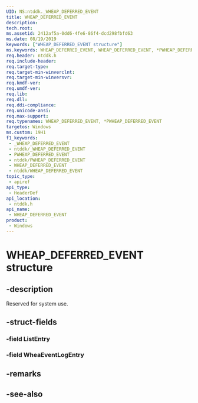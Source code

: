 ```yaml
---
UID: NS:ntddk._WHEAP_DEFERRED_EVENT
title: WHEAP_DEFERRED_EVENT
description: 
tech.root: 
ms.assetid: 2412af5a-0dd6-4fe6-86f4-dcd298fbfd63
ms.date: 08/19/2019
keywords: ["WHEAP_DEFERRED_EVENT structure"]
ms.keywords: WHEAP_DEFERRED_EVENT, WHEAP_DEFERRED_EVENT, *PWHEAP_DEFERRED_EVENT,
req.header: ntddk.h
req.include-header: 
req.target-type: 
req.target-min-winverclnt: 
req.target-min-winversvr: 
req.kmdf-ver: 
req.umdf-ver: 
req.lib: 
req.dll: 
req.ddi-compliance: 
req.unicode-ansi: 
req.max-support: 
req.typenames: WHEAP_DEFERRED_EVENT, *PWHEAP_DEFERRED_EVENT
targetos: Windows
ms.custom: 19H1
f1_keywords:
 - _WHEAP_DEFERRED_EVENT
 - ntddk/_WHEAP_DEFERRED_EVENT
 - PWHEAP_DEFERRED_EVENT
 - ntddk/PWHEAP_DEFERRED_EVENT
 - WHEAP_DEFERRED_EVENT
 - ntddk/WHEAP_DEFERRED_EVENT
topic_type:
 - apiref
api_type:
 - HeaderDef
api_location:
 - ntddk.h
api_name:
 - WHEAP_DEFERRED_EVENT
product:
 - Windows
---
```


# WHEAP_DEFERRED_EVENT structure


## -description

Reserved for system use.

## -struct-fields

### -field ListEntry

### -field WheaEventLogEntry

## -remarks

## -see-also

